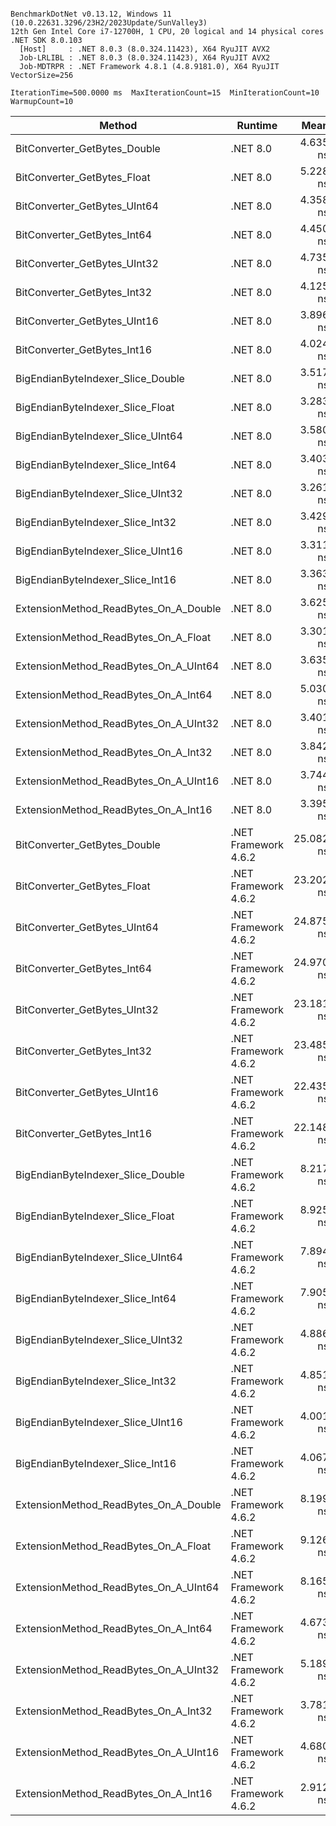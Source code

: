 ```

BenchmarkDotNet v0.13.12, Windows 11 (10.0.22631.3296/23H2/2023Update/SunValley3)
12th Gen Intel Core i7-12700H, 1 CPU, 20 logical and 14 physical cores
.NET SDK 8.0.103
  [Host]     : .NET 8.0.3 (8.0.324.11423), X64 RyuJIT AVX2
  Job-LRLIBL : .NET 8.0.3 (8.0.324.11423), X64 RyuJIT AVX2
  Job-MDTRPR : .NET Framework 4.8.1 (4.8.9181.0), X64 RyuJIT VectorSize=256

IterationTime=500.0000 ms  MaxIterationCount=15  MinIterationCount=10
WarmupCount=10

```

| Method                                | Runtime              |      Mean |     Error |    StdDev | Ratio | RatioSD |
|---------------------------------------|----------------------|----------:|----------:|----------:|------:|--------:|
| BitConverter_GetBytes_Double          | .NET 8.0             |  4.635 ns | 0.5473 ns | 0.5119 ns |  1.24 |    0.09 |
| BitConverter_GetBytes_Float           | .NET 8.0             |  5.228 ns | 0.7212 ns | 0.6393 ns |  1.41 |    0.12 |
| BitConverter_GetBytes_UInt64          | .NET 8.0             |  4.358 ns | 0.3530 ns | 0.3129 ns |  1.25 |    0.09 |
| BitConverter_GetBytes_Int64           | .NET 8.0             |  4.450 ns | 0.1337 ns | 0.1116 ns |  1.25 |    0.03 |
| BitConverter_GetBytes_UInt32          | .NET 8.0             |  4.735 ns | 0.1353 ns | 0.0707 ns |  1.32 |    0.03 |
| BitConverter_GetBytes_Int32           | .NET 8.0             |  4.125 ns | 0.0492 ns | 0.0325 ns |  1.15 |    0.02 |
| BitConverter_GetBytes_UInt16          | .NET 8.0             |  3.896 ns | 0.0523 ns | 0.0312 ns |  1.09 |    0.01 |
| BitConverter_GetBytes_Int16           | .NET 8.0             |  4.024 ns | 0.0808 ns | 0.0535 ns |  1.12 |    0.03 |
| BigEndianByteIndexer_Slice_Double     | .NET 8.0             |  3.517 ns | 0.0444 ns | 0.0294 ns |  0.98 |    0.02 |
| BigEndianByteIndexer_Slice_Float      | .NET 8.0             |  3.283 ns | 0.0685 ns | 0.0408 ns |  0.92 |    0.02 |
| BigEndianByteIndexer_Slice_UInt64     | .NET 8.0             |  3.580 ns | 0.0916 ns | 0.0606 ns |  1.00 |    0.00 |
| BigEndianByteIndexer_Slice_Int64      | .NET 8.0             |  3.403 ns | 0.0354 ns | 0.0211 ns |  0.95 |    0.02 |
| BigEndianByteIndexer_Slice_UInt32     | .NET 8.0             |  3.261 ns | 0.0481 ns | 0.0318 ns |  0.91 |    0.02 |
| BigEndianByteIndexer_Slice_Int32      | .NET 8.0             |  3.429 ns | 0.0505 ns | 0.0334 ns |  0.96 |    0.02 |
| BigEndianByteIndexer_Slice_UInt16     | .NET 8.0             |  3.311 ns | 0.0537 ns | 0.0355 ns |  0.93 |    0.02 |
| BigEndianByteIndexer_Slice_Int16      | .NET 8.0             |  3.363 ns | 0.0562 ns | 0.0372 ns |  0.94 |    0.02 |
| ExtensionMethod_ReadBytes_On_A_Double | .NET 8.0             |  3.625 ns | 0.0662 ns | 0.0394 ns |  1.01 |    0.02 |
| ExtensionMethod_ReadBytes_On_A_Float  | .NET 8.0             |  3.301 ns | 0.0481 ns | 0.0318 ns |  0.92 |    0.01 |
| ExtensionMethod_ReadBytes_On_A_UInt64 | .NET 8.0             |  3.635 ns | 0.0872 ns | 0.0576 ns |  1.02 |    0.03 |
| ExtensionMethod_ReadBytes_On_A_Int64  | .NET 8.0             |  5.030 ns | 0.0858 ns | 0.0568 ns |  1.41 |    0.03 |
| ExtensionMethod_ReadBytes_On_A_UInt32 | .NET 8.0             |  3.401 ns | 0.0375 ns | 0.0248 ns |  0.95 |    0.02 |
| ExtensionMethod_ReadBytes_On_A_Int32  | .NET 8.0             |  3.842 ns | 0.0475 ns | 0.0314 ns |  1.07 |    0.01 |
| ExtensionMethod_ReadBytes_On_A_UInt16 | .NET 8.0             |  3.744 ns | 0.4809 ns | 0.4498 ns |  1.10 |    0.13 |
| ExtensionMethod_ReadBytes_On_A_Int16  | .NET 8.0             |  3.395 ns | 0.0549 ns | 0.0363 ns |  0.95 |    0.02 |
| BitConverter_GetBytes_Double          | .NET Framework 4.6.2 | 25.082 ns | 0.3286 ns | 0.2174 ns |  7.01 |    0.12 |
| BitConverter_GetBytes_Float           | .NET Framework 4.6.2 | 23.202 ns | 0.1051 ns | 0.0626 ns |  6.47 |    0.10 |
| BitConverter_GetBytes_UInt64          | .NET Framework 4.6.2 | 24.875 ns | 0.1977 ns | 0.1308 ns |  6.95 |    0.12 |
| BitConverter_GetBytes_Int64           | .NET Framework 4.6.2 | 24.970 ns | 0.1684 ns | 0.1002 ns |  6.96 |    0.11 |
| BitConverter_GetBytes_UInt32          | .NET Framework 4.6.2 | 23.181 ns | 0.2121 ns | 0.1403 ns |  6.48 |    0.11 |
| BitConverter_GetBytes_Int32           | .NET Framework 4.6.2 | 23.485 ns | 0.2213 ns | 0.1317 ns |  6.54 |    0.09 |
| BitConverter_GetBytes_UInt16          | .NET Framework 4.6.2 | 22.435 ns | 0.2981 ns | 0.1972 ns |  6.27 |    0.13 |
| BitConverter_GetBytes_Int16           | .NET Framework 4.6.2 | 22.148 ns | 0.1185 ns | 0.0784 ns |  6.19 |    0.10 |
| BigEndianByteIndexer_Slice_Double     | .NET Framework 4.6.2 |  8.217 ns | 0.0536 ns | 0.0319 ns |  2.29 |    0.04 |
| BigEndianByteIndexer_Slice_Float      | .NET Framework 4.6.2 |  8.925 ns | 0.0849 ns | 0.0562 ns |  2.49 |    0.05 |
| BigEndianByteIndexer_Slice_UInt64     | .NET Framework 4.6.2 |  7.894 ns | 0.0807 ns | 0.0534 ns |  2.21 |    0.04 |
| BigEndianByteIndexer_Slice_Int64      | .NET Framework 4.6.2 |  7.905 ns | 0.0995 ns | 0.0658 ns |  2.21 |    0.04 |
| BigEndianByteIndexer_Slice_UInt32     | .NET Framework 4.6.2 |  4.886 ns | 0.0803 ns | 0.0420 ns |  1.36 |    0.03 |
| BigEndianByteIndexer_Slice_Int32      | .NET Framework 4.6.2 |  4.851 ns | 0.0280 ns | 0.0186 ns |  1.36 |    0.02 |
| BigEndianByteIndexer_Slice_UInt16     | .NET Framework 4.6.2 |  4.001 ns | 0.0262 ns | 0.0174 ns |  1.12 |    0.02 |
| BigEndianByteIndexer_Slice_Int16      | .NET Framework 4.6.2 |  4.067 ns | 0.0823 ns | 0.0545 ns |  1.14 |    0.03 |
| ExtensionMethod_ReadBytes_On_A_Double | .NET Framework 4.6.2 |  8.199 ns | 0.1074 ns | 0.0639 ns |  2.28 |    0.04 |
| ExtensionMethod_ReadBytes_On_A_Float  | .NET Framework 4.6.2 |  9.126 ns | 0.1425 ns | 0.0943 ns |  2.55 |    0.06 |
| ExtensionMethod_ReadBytes_On_A_UInt64 | .NET Framework 4.6.2 |  8.165 ns | 0.1155 ns | 0.0764 ns |  2.28 |    0.06 |
| ExtensionMethod_ReadBytes_On_A_Int64  | .NET Framework 4.6.2 |  4.673 ns | 0.1176 ns | 0.0778 ns |  1.31 |    0.04 |
| ExtensionMethod_ReadBytes_On_A_UInt32 | .NET Framework 4.6.2 |  5.189 ns | 0.0575 ns | 0.0342 ns |  1.45 |    0.02 |
| ExtensionMethod_ReadBytes_On_A_Int32  | .NET Framework 4.6.2 |  3.781 ns | 0.0561 ns | 0.0371 ns |  1.06 |    0.02 |
| ExtensionMethod_ReadBytes_On_A_UInt16 | .NET Framework 4.6.2 |  4.680 ns | 0.0497 ns | 0.0329 ns |  1.31 |    0.02 |
| ExtensionMethod_ReadBytes_On_A_Int16  | .NET Framework 4.6.2 |  2.912 ns | 0.1474 ns | 0.1378 ns |  0.82 |    0.04 |
